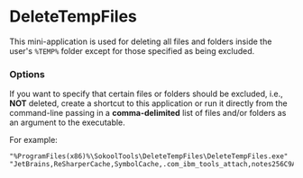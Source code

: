 # DeleteTempFiles

This mini-application is used for deleting all files and folders inside the user's `%TEMP%` folder except for those specified as being excluded.

### Options

If you want to specify that certain files or folders should be excluded, i.e., **NOT** deleted, create a shortcut to this application or run it directly from the command-line passing in a **comma-delimited** list of files and/or folders as an argument to the executable.

For example:

    "%ProgramFiles(x86)%\SokoolTools\DeleteTempFiles\DeleteTempFiles.exe" "JetBrains,ReSharperCache,SymbolCache,.com_ibm_tools_attach,notes256C9A"
